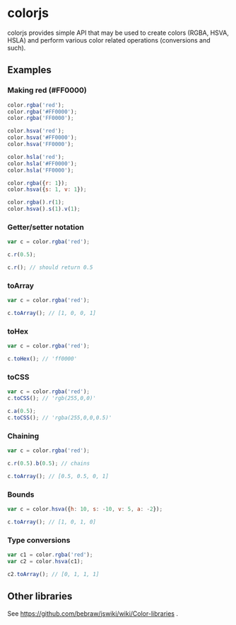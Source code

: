 colorjs
=======

colorjs provides simple API that may be used to create colors (RGBA, HSVA, HSLA) and perform various color related operations (conversions and such).

Examples
--------

### Making red (#FF0000)

```javascript
color.rgba('red');
color.rgba('#FF0000');
color.rgba('FF0000');

color.hsva('red');
color.hsva('#FF0000');
color.hsva('FF0000');

color.hsla('red');
color.hsla('#FF0000');
color.hsla('FF0000');

color.rgba({r: 1});
color.hsva({s: 1, v: 1});

color.rgba().r(1);
color.hsva().s(1).v(1);
```

### Getter/setter notation

```javascript
var c = color.rgba('red');

c.r(0.5);

c.r(); // should return 0.5
```

### toArray

```javascript
var c = color.rgba('red');

c.toArray(); // [1, 0, 0, 1]
```

### toHex

```javascript
var c = color.rgba('red');

c.toHex(); // 'ff0000'
```

### toCSS

```javascript
var c = color.rgba('red');
c.toCSS(); // 'rgb(255,0,0)'

c.a(0.5);
c.toCSS(); // 'rgba(255,0,0,0.5)'
```

### Chaining

```javascript
var c = color.rgba('red');

c.r(0.5).b(0.5); // chains

c.toArray(); // [0.5, 0.5, 0, 1]
```

### Bounds

```javascript
var c = color.hsva({h: 10, s: -10, v: 5, a: -2});

c.toArray(); // [1, 0, 1, 0]
```

### Type conversions

```javascript
var c1 = color.rgba('red');
var c2 = color.hsva(c1);

c2.toArray(); // [0, 1, 1, 1]
```

Other libraries
---------------

See https://github.com/bebraw/jswiki/wiki/Color-libraries .
